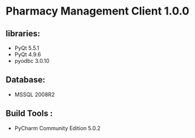 # Pharmacy Management Client 1.0.0                                                                                            


## libraries:

* PyQt 5.5.1
* PyQt 4.9.6
* pyodbc 3.0.10

## Database:
* MSSQL 2008R2

## Build Tools :
* PyCharm Community Edition 5.0.2
